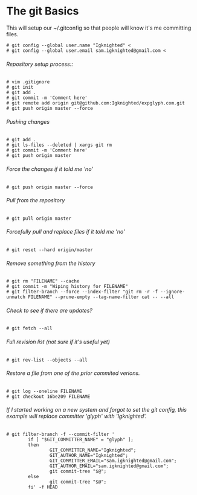 The git Basics
==============


This will setup our ~/.gitconfig  so that people will know it's me committing files.
```
# git config --global user.name "Igknighted" <
# git config --global user.email sam.igknighted@gmail.com <
```

###### Repository setup process::
```
# vim .gitignore
# git init
# git add .
# git commit -m 'Comment here'
# git remote add origin git@github.com:Igknighted/expglyph.com.git
# git push origin master --force
```

###### Pushing changes
```
# git add .
# git ls-files --deleted | xargs git rm
# git commit -m 'Comment here'
# git push origin master
```

###### Force the changes if it told me 'no'
```
# git push origin master --force
```

###### Pull from the repository
```
# git pull origin master
```
###### Forcefully pull and replace files if it told me 'no'
```
# git reset --hard origin/master
```
###### Remove something from the history
```
# git rm "FILENAME" --cache
# git commit -m "Wiping history for FILENAME"
# git filter-branch --force --index-filter "git rm -r -f --ignore-unmatch FILENAME" --prune-empty --tag-name-filter cat -- --all
```

###### Check to see if there are updates?
```
# git fetch --all
```

###### Full revision list (not sure if it's useful yet)
```
# git rev-list --objects --all
```

###### Restore a file from one of the prior commited verions.
```
# git log --oneline FILENAME
# git checkout 16be209 FILENAME
```

###### If I started working on a new system and forgot to set the git config, this example will replace committer 'glyph' with 'Igknighted'.
```
# git filter-branch -f --commit-filter '
        if [ "$GIT_COMMITTER_NAME" = "glyph" ];
        then
                GIT_COMMITTER_NAME="Igknighted";
                GIT_AUTHOR_NAME="Igknighted";
                GIT_COMMITTER_EMAIL="sam.igknighted@gmail.com";
                GIT_AUTHOR_EMAIL="sam.igknighted@gmail.com";
                git commit-tree "$@";
        else
                git commit-tree "$@";
        fi' -f HEAD
```
